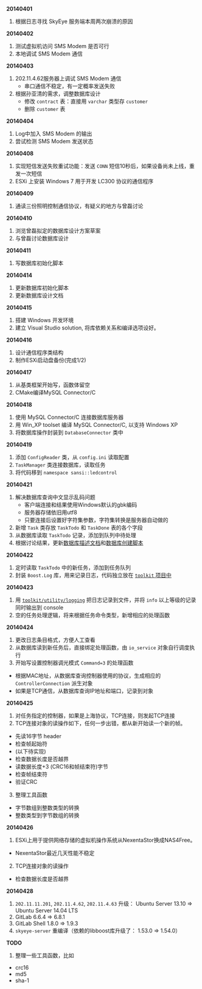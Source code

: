 **20140401**

1. 根据日志寻找 SkyEye 服务端本周两次崩溃的原因

**20140402**

1. 测试虚拟机访问 SMS Modem 是否可行
2. 本地调试 SMS Modem 通信

**20140403**

1. 202.11.4.62服务器上调试 SMS Modem 通信
    - 串口通信不稳定，有一定概率发送失败
2. 根据孙亚清的需求，调整数据库设计
    - 修改 `contract` 表：直接用 `varchar` 类型存 `customer`
    - 删除 `customer` 表

**20140404**

1. Log中加入 SMS Modem 的输出
2. 尝试检测 SMS Modem 发送状态

**20140408**

1. 实现短信发送失败重试功能：发送 `CONN` 短信10秒后，如果设备尚未上线，重发一次短信
2. ESXi 上安装 Windows 7 用于开发 LC300 协议的通信程序

**20140409**

1. 通读三份照明控制通信协议，有疑义的地方与曾磊讨论

**20140410**

1. 浏览曾磊拟定的数据库设计方案草案
2. 与曾磊讨论数据库设计

**20140411**

1. 写数据库初始化脚本

**20140414**

1. 更新数据库初始化脚本
2. 更新数据库设计文档

**20140415**

1. 搭建 Windows 开发环境
2. 建立 Visual Studio solution, 将库依赖关系和编译选项设好。

**20140416**

1. 设计通信程序类结构
2. 制作ESXi启动盘备份(完成1/2)

**20140417**

1. 从基类框架开始写，函数体留空
2. CMake编译MySQL Connector/C

**20140418**

1. 使用 MySQL Connector/C 连接数据库服务器
2. 用 Win_XP toolset 编译 MySQL Connector/C, 以支持 Windows XP
3. 将数据库操作封装到 `DatabaseConnector` 类中

**20140419**

1. 添加 `ConfigReader` 类，从 `config.ini` 读取配置
2. `TaskManager` 类连接数据库，读取任务
3. 将代码移到 `namespace sansi::ledcontrol`

**20140421**

1. 解决数据库查询中文显示乱码问题
    - 客户端连接和结果使用Windows默认的gbk编码
    - 服务器存储依旧用utf8
    - 只要连接后设置好字符集参数，字符集转换是服务器自动做的
2. 新增 `Task` 类存放 `TaskTodo` 和 `TaskDone` 表的各个字段
3. 从数据库读取 `TaskTodo` 记录，添加到队列中待处理
4. 根据讨论结果，更新[数据库描述文档](https://github.com/Sansi/LED-Controller-Communicator/blob/master/doc/LC300%E6%95%B0%E6%8D%AE%E5%BA%93.doc)和[数据库创建脚本](https://github.com/Sansi/LED-Controller-Communicator/blob/master/doc/init_db.sql)

**20140422**

1. 定时读取 `TaskTodo` 中的新任务，添加到任务队列
2. 封装 `Boost.Log` 库，用来记录日志，代码独立放在 [`toolkit` 项目中](https://github.com/edwardtoday/toolkit/tree/master/logging)

**20140423**

1. 用 [`toolkit/utility/logging`](https://github.com/edwardtoday/toolkit/tree/master/logging) 把日志记录到文件，并将 `info` 以上等级的记录同时输出到 console
2. 空的任务处理逻辑，将来根据任务命令类型，新增相应的处理函数

**20140424**

1. 更改日志条目格式，方便人工查看
2. 从数据库读到新任务后，直接绑定处理函数，由 `io_service` 对象自行调度执行
3. 开始写设置控制器调光模式 `Command=3` 的处理函数
  - 根据MAC地址，从数据库查询控制器使用的协议，生成相应的 `ControllerConnection` 派生对象
  - 如果是TCP通信，从数据库查询IP地址和端口，记录到对象

**20140425**

1. 对任务指定的控制器，如果是上海协议，TCP连接，则发起TCP连接
2. TCP连接对象的读操作如下，任何一步出错，都从新开始读一个新的帧。
  - 先读16字节 header
  - 检查帧起始符
  - (以下待实现)
  - 检查数据长度是否越界
  - 读数据长度+3 (CRC16和帧结束符)字节
  - 检查帧结束符
  - 验证CRC
3. 整理工具函数
  - 字节数组到整数类型的转换
  - 整数类型到字节数组的转换

**20140426**

1. ESXi上用于提供网络存储的虚拟机操作系统从NexentaStor换成NAS4Free。
  - NexentaStor最近几天性能不稳定
2. TCP连接对象的读操作
  - 检查数据长度是否越界

**20140428**

1. `202.11.11.201`, `202.11.4.62`, `202.11.4.63` 升级： Ubuntu Server 13.10 => Ubuntu Server 14.04 LTS
2. GitLab 6.6.4 => 6.8.1
3. GitLab Shell 1.8.0 => 1.9.3
4. `skyeye-server` 重编译（依赖的libboost库升级了： 1.53.0 => 1.54.0）

**TODO**

1. 整理一些工具函数，比如
  - crc16
  - md5
  - sha-1
